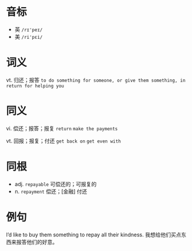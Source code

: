 # 音标

- 英 `/rɪ'peɪ/`
- 美 `/ri'pɛi/`

# 词义

vt. 归还；报答
`to do something for someone, or give them something, in return for helping you`

# 同义

vi. 偿还；报答；报复
`return` `make the payments`

vt. 回报；报复；付还
`get back on` `get even with`

# 同根

- adj. `repayable` 可偿还的；可报复的
- n. `repayment` 偿还；[金融] 付还

# 例句

I’d like to buy them something to repay all their kindness.
我想给他们买点东西来报答他们的好意。


